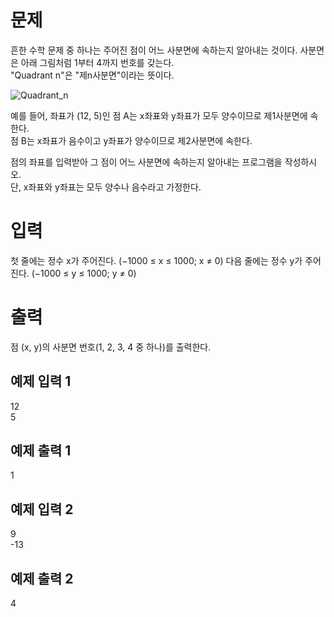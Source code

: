 문제
======

흔한 수학 문제 중 하나는 주어진 점이 어느 사분면에 속하는지 알아내는 것이다. 사분면은 아래 그림처럼 1부터 4까지 번호를 갖는다.   
"Quadrant n"은 "제n사분면"이라는 뜻이다.

![Quadrant_n](https://onlinejudgeimages.s3-ap-northeast-1.amazonaws.com/problem/14681/1.png)

예를 들어, 좌표가 (12, 5)인 점 A는 x좌표와 y좌표가 모두 양수이므로 제1사분면에 속한다.   
점 B는 x좌표가 음수이고 y좌표가 양수이므로 제2사분면에 속한다.

점의 좌표를 입력받아 그 점이 어느 사분면에 속하는지 알아내는 프로그램을 작성하시오.   
단, x좌표와 y좌표는 모두 양수나 음수라고 가정한다.

입력
=======

첫 줄에는 정수 x가 주어진다. (−1000 ≤ x ≤ 1000; x ≠ 0) 다음 줄에는 정수 y가 주어진다. (−1000 ≤ y ≤ 1000; y ≠ 0)

출력
======

점 (x, y)의 사분면 번호(1, 2, 3, 4 중 하나)를 출력한다.

예제 입력 1 
-------

12   
5

예제 출력 1 
------

1

예제 입력 2 
------

9   
-13

예제 출력 2 
-------

4
